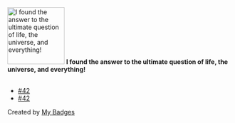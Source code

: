 <img src="https://my-badges.github.io/my-badges/the-ultimate-question.png" alt="I found the answer to the ultimate question of life, the universe, and everything!" title="I found the answer to the ultimate question of life, the universe, and everything!" width="128">
<strong>I found the answer to the ultimate question of life, the universe, and everything!</strong>
<br><br>

- <a href="https://github.com/eryajf/go-ldap-admin/issues/42">#42</a>
- <a href="https://github.com/eryajf/go-ldap-admin-ui/issues/42">#42</a>


Created by <a href="https://github.com/my-badges/my-badges">My Badges</a>